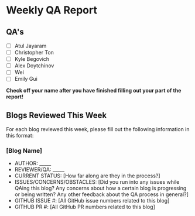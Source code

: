 # Weekly QA Report

## QA's

- [ ] Atul Jayaram
- [ ] Christopher Ton
- [ ] Kyle Begovich
- [ ] Alex Doytchinov
- [ ] Wei
- [ ] Emily Gui

**Check off your name after you have finished filling out your part of the report!**

## Blogs Reviewed This Week

For each blog reviewed this week, please fill out the following information in this format:

### [Blog Name]

* AUTHOR: _____
* REVIEWER/QA: _____
* CURRENT STATUS: [How far along are they in the process?]
* ISSUES/CONCERNS/OBSTACLES: [Did you run into any issues while QAing this blog? Any concerns about how a certain blog is progressing or being written? Any other feedback about the QA process in general?]
* GITHUB ISSUE #: [All GitHub issue numbers related to this blog]
* GITHUB PR #:  [All GitHub PR numbers related to this blog]
